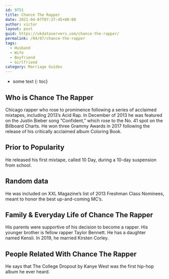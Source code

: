 ```yaml
---
id: 9751
title: Chance The Rapper
date: 2021-04-07T07:37:45+00:00
author: victor
layout: post
guid: https://ukdataservers.com/chance-the-rapper/
permalink: /04/07/chance-the-rapper
tags:
  - Husband
  - Wife
  - Boyfriend
  - Girlfriend
category: Marriage Guides
---
```


* some text
{: toc}


## Who is Chance The Rapper



Chicago rapper who rose to prominence following a series of acclaimed mixtapes, including 2013&#8217;s Acid Rap. In December of 2013 he was featured on the Justin Bieber song &#8220;Confident,&#8221; which rose to the No. 41 spot on the Billboard Charts. He won three Grammy Awards in 2017 following the release of his critically acclaimed album Coloring Book.

                
                
                
## Prior to Popularity



He released his first mixtape, called 10 Day, during a 10-day suspension from school.

                
                
                
## Random data



He was included on XXL Magazine&#8217;s list of 2013 Freshman Class Nominees, meant to honor the best up-and-coming MC&#8217;s.

                
                
                
## Family & Everyday Life of Chance The Rapper



His parents were supportive of his decision to become a rapper. His younger brother is fellow rapper Taylor Bennett. He has a daughter named Kensli. In 2019, he married Kirsten Corley. 

                
                
                
## People Related With Chance The Rapper



He says that The College Dropout by Kanye West was the first hip-hop album he ever heard.

                
              
            
          
          
          